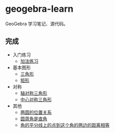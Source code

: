 # geogebra-learn

GeoGebra 学习笔记、源代码。

## 完成

* 入门练习
    * [加法练习](https://www.geogebra.org/m/qfebyjbd)
* 基本图形
    * [三角形](https://www.geogebra.org/m/g8ccquyp)
    * [矩形](https://www.geogebra.org/m/kmqust99)
* 对称
    * [轴对称三角形](https://www.geogebra.org/m/mhw6te5m)
    * [中心对称三角形](https://www.geogebra.org/m/b99chbde)
* 其他
    * [两圆的位置关系](https://www.geogebra.org/m/qqusks9v)
    * [圆周角是直角](https://www.geogebra.org/m/mru4kybt)
    * [角的平分线上的点到这个角的两边的距离相等](https://www.geogebra.org/m/cvbsntsa)
